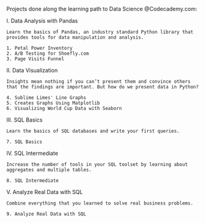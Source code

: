 Projects done along the learning path to Data Science @Codecademy.com:

I. Data Analysis with Pandas

    Learn the basics of Pandas, an industry standard Python library that provides tools for data manipulation and analysis.

    1. Petal Power Inventory
    2. A/B Testing for Shoefly.com
    3. Page Visits Funnel

II. Data Visualization
    
    Insights mean nothing if you can’t present them and convince others that the findings are important. But how do we present data in Python?

    4. Sublime Limes' Line Graphs
    5. Creates Graphs Using Matplotlib
    6. Visualizing World Cup Data with Seaborn

III. SQL Basics
    
    Learn the basics of SQL databases and write your first queries.

    7. SQL Basics

IV. SQL Intermediate

    Increase the number of tools in your SQL toolset by learning about aggregates and multiple tables.

    8. SQL Intermediate

V. Analyze Real Data with SQL

    Combine everything that you learned to solve real business problems.

    9. Analyze Real Data with SQL 
